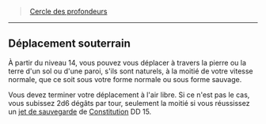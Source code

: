 ﻿> [Cercle des profondeurs](hd_druid_depths.md)

---

## Déplacement souterrain

À partir du niveau 14, vous pouvez vous déplacer à travers la pierre ou la terre d'un sol ou d'une paroi, s'ils sont naturels, à la moitié de votre vitesse normale, que ce soit sous votre forme normale ou sous forme sauvage.

Vous devez terminer votre déplacement à l'air libre. Si ce n'est pas le cas, vous subissez 2d6 dégâts par tour, seulement la moitié si vous réussissez un [jet de sauvegarde](hd_abilities_jets_de_sauvegarde.md) de [Constitution](hd_abilities_constitution.md) DD 15.

